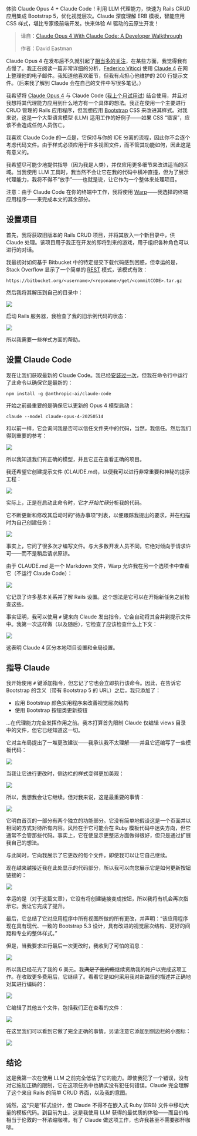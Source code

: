 <!--
title: 配备Claude Code的Claude Opus 4：开发者演练
cover: https://cdn.thenewstack.io/media/2025/05/8cc21d33-kamran-abdullayev-ik1duxu9aae-unsplashb.jpg
summary: 体验 Claude Opus 4 + Claude Code！利用 LLM 代理能力，快速为 Rails CRUD 应用集成 Bootstrap 5，优化视觉层次。Claude 深度理解 ERB 模板，智能应用 CSS 样式，堪比专家级前端开发。快来体验 AI 驱动的云原生开发！
-->

体验 Claude Opus 4 + Claude Code！利用 LLM 代理能力，快速为 Rails CRUD 应用集成 Bootstrap 5，优化视觉层次。Claude 深度理解 ERB 模板，智能应用 CSS 样式，堪比专家级前端开发。快来体验 AI 驱动的云原生开发！

> 译自：[Claude Opus 4 With Claude Code: A Developer Walkthrough](https://thenewstack.io/claude-opus-4-with-claude-code-a-developer-walkthrough/)
> 
> 作者：David Eastman

Claude Opus 4 在发布后不久就引起了[相当多的关注](https://www.bbc.co.uk/news/articles/cpqeng9d20go)，在某些方面，我觉得我有点慢了。我正在阅读一篇非常详细的分析，[Federico Viticci](https://www.linkedin.com/in/federicoviticci/) 使用 [Claude 4](https://www.macstories.net/stories/early-impressions-of-claude-opus-4-and-using-tools-with-extended-thinking/) 在网上整理他的电子邮件。我知道他喜欢细节，但我有点担心他维护的 200 行提示文件。（后来我了解到 Claude 会在自己的文件中写很多笔记。）

我希望将 [Claude Opus 4](https://thenewstack.io/anthropic-launches-claude-opus-4-and-sonnet-4/) 与 Claude Code ([我上个月试用过](https://thenewstack.io/claude-code-and-the-art-of-test-driven-development/)) 结合使用，并且对我想将其代理能力应用到什么地方有一个具体的想法。我正在使用一个主要进行 CRUD 管理的 Rails 应用程序，但我想应用 [Bootstrap](https://getbootstrap.com/) CSS 来改进其样式。对我来说，这是一个大型语言模型 (LLM) 适用工作的好例子——如果 CSS “错误”，应该不会造成任何人员伤亡。

我喜欢 Claude Code 的一点是，它保持与你的 IDE 分离的流程，因此你不会逐个考虑代码文件。由于样式必须应用于许多视图文件，而不管其功能如何，因此这是有意义的。

我希望尽可能少地提供指导（因为我是人类），并仅应用更多细节来改进适当的区域。当我使用 LLM 工具时，我当然不会让它在我的代码中横冲直撞，但为了展示代理能力，我将不得不“放手”——也就是说，让它作为一个整体来处理项目。

注意：由于 Claude Code 在你的终端中工作，我将使用 [Warp](https://thenewstack.io/developer-review-of-warp-for-windows-an-ai-terminal-app/)——我选择的终端应用程序——来完成本文的其余部分。

## 设置项目

首先，我将获取旧版本的 Rails CRUD 项目，并将其放入一个新目录中，供 Claude 处理。该项目用于我正在开发的即将到来的游戏，用于组织各种角色可以进行的对话。

我最初对如何基于 Bitbucket 中的特定提交下载代码感到困惑，但幸运的是，Stack Overflow 显示了一个简单的 [REST](https://www.codecademy.com/article/what-is-rest) 模式，该模式有效：

`https://bitbucket.org/<username>/<reponame>/get/<commitCODE>.tar.gz`

然后我将其解压到自己的目录中：

![](https://cdn.thenewstack.io/media/2025/05/d45eb110-image.png)

启动 Rails 服务器，我检查了我的旧示例代码的状态：

![](https://cdn.thenewstack.io/media/2025/05/511726e9-image-1-1024x565.png)

所以我需要一些样式方面的帮助。

## 设置 Claude Code

现在让我们获取最新的 Claude Code。我已经[安装过一次](https://thenewstack.io/claude-code-and-the-art-of-test-driven-development/)，但我在命令行中运行了此命令以确保它是最新的：

```
npm install -g @anthropic-ai/claude-code
```

开始之前最重要的是确保它以更新的 Opus 4 模型启动：

```
claude --model claude-opus-4-20250514
```

和以前一样，它会询问我是否可以信任文件夹中的代码，当然，我信任。然后我们得到重要的参考：

![](https://cdn.thenewstack.io/media/2025/05/38dafee5-image-2.png)

所以我知道我们有正确的模型，并且它正在查看正确的项目。

我还希望它创建提示文件 (CLAUDE.md)，以便我可以进行非常重要和神秘的提示工程：

![](https://cdn.thenewstack.io/media/2025/05/d0d21cfc-image-3-1024x154.png)

实际上，正是在启动此命令时，它才*开始忙碌*分析我的代码。

它不断更新和修改其启动时的“待办事项”列表，以便跟踪我提出的要求，并在扫描时为自己创建任务：

![](https://cdn.thenewstack.io/media/2025/05/6357e868-image-4-1024x702.png)

事实上，它问了很多次才编写文件。与大多数开发人员不同，它绝对倾向于请求许可——而不是稍后请求原谅。

由于 CLAUDE.md 是一个 Markdown 文件，Warp 允许我在另一个选项卡中查看它（不运行 Claude Code）：

![](https://cdn.thenewstack.io/media/2025/05/64c5d955-image-5-1024x589.png)

它记录了许多基本关系并了解 Rails 设置。这个想法是它可以在开始新任务之前检查这些。

事实证明，我可以使用 `#` 键来向 Claude 发出指令，它会自动将其合并到提示文件中。我第一次这样做（以及随后），它检查了应该检查什么上下文：

![](https://cdn.thenewstack.io/media/2025/05/923adc21-image-6-1024x276.png)

这表明 Claude 4 区分本地项目设置和全局设置。

## 指导 Claude

我开始使用 `#` 键添加指令，但忘记了它也会立即执行该命令。因此，在告诉它 Bootstrap 的含义（带有 Bootstrap 5 的 URL）之后，我只添加了：
- 应用 Bootstrap 颜色实用程序来改善视觉层次结构
- 使用 Bootstrap 按钮类更新按钮

…在代理能力完全发挥作用之前。我本打算首先限制 Claude 仅编辑 views 目录中的文件，但它已经知道这一切。

它对主布局提出了一堆更改建议——我承认我不太理解——并且它还编写了一些模板代码：

![](https://cdn.thenewstack.io/media/2025/05/6a12f5c9-screenshot-2025-05-30-at-16.05.12-1024x260.png)

当我让它进行更改时，侧边栏的样式变得更加美观：

![](https://cdn.thenewstack.io/media/2025/05/9120e23e-image-7-1024x521.png)

所以，我想我会让它继续。但对我来说，这是最重要的事情：

![](https://cdn.thenewstack.io/media/2025/05/de96f309-image-8-1024x60.png)

它明白首页的一部分有两个独立的功能部分。它没有简单地假设这是一个页面并以相同的方式对待所有内容。风险在于它可能会在 Ruby 模板代码中迷失方向，但它通常不会管那些代码。事实上，它在使显示更整洁方面做得很好，但只是通过扩展我自己的想法。

与此同时，它向我展示了它更改的每个文件，即使我可以让它自己继续。

现在越来越接近我在此处显示的代码部分，所以我可以向您展示它是如何更新按钮链接的：

![](https://cdn.thenewstack.io/media/2025/05/98d22a0b-image-9-1024x554.png)

幸运的是（对于这篇文章），它没有将创建链接变成按钮，所以我将有机会再次指示它。我让它完成了提升。

最后，它总结了它对应用程序中所有视图所做的所有更改，并声明：“该应用程序现在具有现代、一致的 Bootstrap 5.3 设计，具有改进的视觉层次结构、更好的间距和专业的整体样式。”

但是，当我要求进行最后一次更改时，我收到了可怕的消息：

![](https://cdn.thenewstack.io/media/2025/05/51f04ae7-image-10-1024x82.png)

所以我已经花光了我的 6 美元。我~~满足了我的瘾~~继续资助我的帐户以完成这项工作。在收取更多费用后，它继续了。看看它是如何采用我对新路径的描述并正确地对其进行编码的：

![](https://cdn.thenewstack.io/media/2025/05/003a166d-image-11.png)

它编辑了其他五个文件，包括我们正在查看的文件：

![](https://cdn.thenewstack.io/media/2025/05/5df6e589-image-12-1024x125.png)

在这里我们可以看到它做了完全正确的事情。另请注意它添加到侧边栏的小图标：

![](https://cdn.thenewstack.io/media/2025/05/77d36281-image-13-1024x571.png)

## 结论

这是我第一次在使用 LLM 之前完全低估了它的能力。即使我犯了一个错误，没有对它施加正确的限制，它在这项任务中也确实没有犯任何错误。Claude 完全理解了这个来自 Rails 的简单 CRUD 界面，以及我的意图。

诚然，这“只是”样式设计，但 Claude 不得不在嵌入式 Ruby (ERB) 文件中移动大量的模板代码。到目前为止，这是我使用 LLM 获得的最优质的体验——而且价格相当于伦敦的一杯浓缩咖啡。有了 Claude 做这项工作，也许我甚至不需要那杯咖啡。